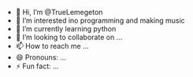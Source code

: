 - 👋 Hi, I’m @TrueLemegeton
- 👀 I’m interested ino programming and making music
- 🌱 I’m currently learning python
- 💞️ I’m looking to collaborate on ...
- 📫 How to reach me ...
- 😄 Pronouns: ...
- ⚡ Fun fact: ...

<!---
TrueLemegeton/TrueLemegeton is a ✨ special ✨ repository because its `README.md` (this file) appears on your GitHub profile.
You can click the Preview link to take a look at your changes.
--->

